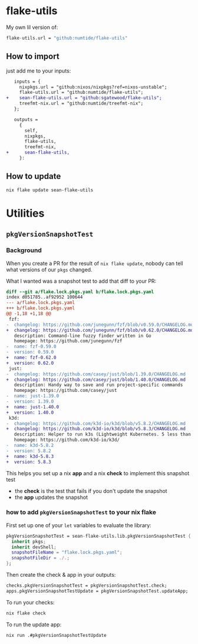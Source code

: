 # flake-utils

My own lil version of:

```nix
flake-utils.url = "github:numtide/flake-utils"
```

## How to import

just add me to your inputs:

```diff
   inputs = {
     nixpkgs.url = "github:nixos/nixpkgs?ref=nixos-unstable";
     flake-utils.url = "github:numtide/flake-utils";
+    sean-flake-utils.url = "github:sgatewood/flake-utils";
     treefmt-nix.url = "github:numtide/treefmt-nix";
   };

   outputs =
     {
       self,
       nixpkgs,
       flake-utils,
       treefmt-nix,
+      sean-flake-utils,
     }:
```

## How to update

```shell
nix flake update sean-flake-utils
```

# Utilities

## `pkgVersionSnapshotTest`

### Background

When you create a PR for the result of `nix flake update`, nobody can tell what versions of our `pkgs` changed.

What I wanted was a snapshot test to add that diff to your PR:

```diff
diff --git a/flake.lock.pkgs.yaml b/flake.lock.pkgs.yaml
index d051785..af92952 100644
--- a/flake.lock.pkgs.yaml
+++ b/flake.lock.pkgs.yaml
@@ -1,18 +1,18 @@
 fzf:
-  changelog: https://github.com/junegunn/fzf/blob/v0.59.0/CHANGELOG.md
+  changelog: https://github.com/junegunn/fzf/blob/v0.62.0/CHANGELOG.md
   description: Command-line fuzzy finder written in Go
   homepage: https://github.com/junegunn/fzf
-  name: fzf-0.59.0
-  version: 0.59.0
+  name: fzf-0.62.0
+  version: 0.62.0
 just:
-  changelog: https://github.com/casey/just/blob/1.39.0/CHANGELOG.md
+  changelog: https://github.com/casey/just/blob/1.40.0/CHANGELOG.md
   description: Handy way to save and run project-specific commands
   homepage: https://github.com/casey/just
-  name: just-1.39.0
-  version: 1.39.0
+  name: just-1.40.0
+  version: 1.40.0
 k3d:
-  changelog: https://github.com/k3d-io/k3d/blob/v5.8.2/CHANGELOG.md
+  changelog: https://github.com/k3d-io/k3d/blob/v5.8.3/CHANGELOG.md
   description: Helper to run k3s (Lightweight Kubernetes. 5 less than k8s) in a docker container
   homepage: https://github.com/k3d-io/k3d/
-  name: k3d-5.8.2
-  version: 5.8.2
+  name: k3d-5.8.3
+  version: 5.8.3
```

This helps you set up a nix **app** and a nix **check** to implement this snapshot test

- the **check** is the test that fails if you don't update the snapshot
- the **app** updates the snapshot

### how to add `pkgVersionSnapshotTest` to your nix flake

First set up one of your `let` variables to evaluate the library:

```nix
pkgVersionSnapshotTest = sean-flake-utils.lib.pkgVersionSnapshotTest {
  inherit pkgs;
  inherit devShell;
  snapshotFileName = "flake.lock.pkgs.yaml";
  snapshotFileDir = ./.;
};
```

Then create the check & app in your outputs:

```nix
checks.pkgVersionSnapshotTest = pkgVersionSnapshotTest.check;
apps.pkgVersionSnapshotTestUpdate = pkgVersionSnapshotTest.updateApp;
```

To run your checks:

```bash
nix flake check
```

To run the update app:

```bash
nix run .#pkgVersionSnapshotTestUpdate
```

